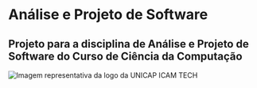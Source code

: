 # Análise e Projeto de Software
## Projeto para a disciplina de Análise e Projeto de Software do Curso de Ciência da Computação
![Imagem representativa da logo da UNICAP ICAM TECH](http://www1.unicap.br/icam/wp-content/uploads/2019/06/marca_nova.svg)
# 
